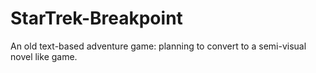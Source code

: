 # StarTrek-Breakpoint
An old text-based adventure game: planning to convert to a semi-visual novel like game.
